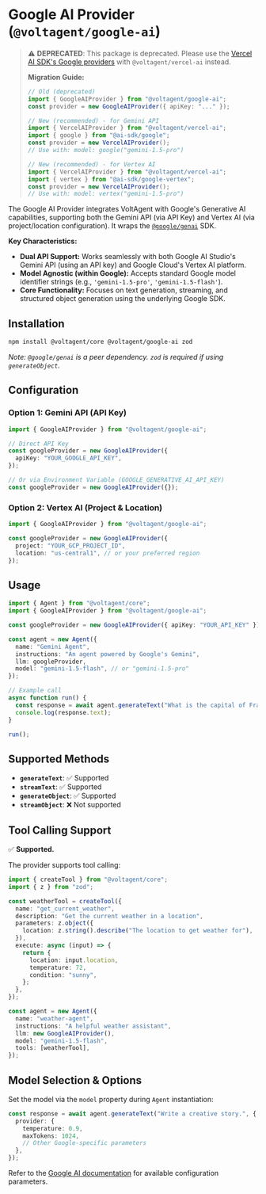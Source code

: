 # Google AI Provider (`@voltagent/google-ai`)

> ⚠️ **DEPRECATED**: This package is deprecated. Please use the [Vercel AI SDK's Google providers](https://ai-sdk.dev/providers/ai-sdk-providers/google-generative-ai) with `@voltagent/vercel-ai` instead.
>
> **Migration Guide:**
>
> ```typescript
> // Old (deprecated)
> import { GoogleAIProvider } from "@voltagent/google-ai";
> const provider = new GoogleAIProvider({ apiKey: "..." });
>
> // New (recommended) - for Gemini API
> import { VercelAIProvider } from "@voltagent/vercel-ai";
> import { google } from "@ai-sdk/google";
> const provider = new VercelAIProvider();
> // Use with: model: google("gemini-1.5-pro")
>
> // New (recommended) - for Vertex AI
> import { VercelAIProvider } from "@voltagent/vercel-ai";
> import { vertex } from "@ai-sdk/google-vertex";
> const provider = new VercelAIProvider();
> // Use with: model: vertex("gemini-1.5-pro")
> ```

The Google AI Provider integrates VoltAgent with Google's Generative AI capabilities, supporting both the Gemini API (via API Key) and Vertex AI (via project/location configuration). It wraps the [`@google/genai`](https://github.com/googleapis/js-genai) SDK.

**Key Characteristics:**

- **Dual API Support:** Works seamlessly with both Google AI Studio's Gemini API (using an API key) and Google Cloud's Vertex AI platform.
- **Model Agnostic (within Google):** Accepts standard Google model identifier strings (e.g., `'gemini-1.5-pro'`, `'gemini-1.5-flash'`).
- **Core Functionality:** Focuses on text generation, streaming, and structured object generation using the underlying Google SDK.

## Installation

```bash
npm install @voltagent/core @voltagent/google-ai zod
```

_Note: `@google/genai` is a peer dependency. `zod` is required if using `generateObject`._

## Configuration

### Option 1: Gemini API (API Key)

```typescript
import { GoogleAIProvider } from "@voltagent/google-ai";

// Direct API Key
const googleProvider = new GoogleAIProvider({
  apiKey: "YOUR_GOOGLE_API_KEY",
});

// Or via Environment Variable (GOOGLE_GENERATIVE_AI_API_KEY)
const googleProvider = new GoogleAIProvider({});
```

### Option 2: Vertex AI (Project & Location)

```typescript
import { GoogleAIProvider } from "@voltagent/google-ai";

const googleProvider = new GoogleAIProvider({
  project: "YOUR_GCP_PROJECT_ID",
  location: "us-central1", // or your preferred region
});
```

## Usage

```typescript
import { Agent } from "@voltagent/core";
import { GoogleAIProvider } from "@voltagent/google-ai";

const googleProvider = new GoogleAIProvider({ apiKey: "YOUR_API_KEY" });

const agent = new Agent({
  name: "Gemini Agent",
  instructions: "An agent powered by Google's Gemini",
  llm: googleProvider,
  model: "gemini-1.5-flash", // or "gemini-1.5-pro"
});

// Example call
async function run() {
  const response = await agent.generateText("What is the capital of France?");
  console.log(response.text);
}

run();
```

## Supported Methods

- **`generateText`**: ✅ Supported
- **`streamText`**: ✅ Supported
- **`generateObject`**: ✅ Supported
- **`streamObject`**: ❌ Not supported

## Tool Calling Support

✅ **Supported.**

The provider supports tool calling:

```typescript
import { createTool } from "@voltagent/core";
import { z } from "zod";

const weatherTool = createTool({
  name: "get_current_weather",
  description: "Get the current weather in a location",
  parameters: z.object({
    location: z.string().describe("The location to get weather for"),
  }),
  execute: async (input) => {
    return {
      location: input.location,
      temperature: 72,
      condition: "sunny",
    };
  },
});

const agent = new Agent({
  name: "weather-agent",
  instructions: "A helpful weather assistant",
  llm: new GoogleAIProvider(),
  model: "gemini-1.5-flash",
  tools: [weatherTool],
});
```

## Model Selection & Options

Set the model via the `model` property during `Agent` instantiation:

```typescript
const response = await agent.generateText("Write a creative story.", {
  provider: {
    temperature: 0.9,
    maxTokens: 1024,
    // Other Google-specific parameters
  },
});
```

Refer to the [Google AI documentation](https://ai.google.dev/api/rest) for available configuration parameters.
